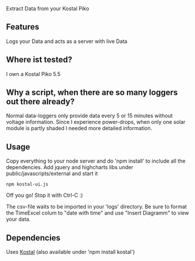 Extract Data from your Kostal Piko

## Features

Logs your Data and acts as a server with live Data


## Where ist tested?

I own a Kostal Piko 5.5

## Why a script, when there are so many loggers out there already?

Normal data-loggers only provide data every 5 or 15 minutes without voltage information.
Since I experience power-drops, when only one solar module is partly shaded I needed more detailed information.

## Usage

Copy everything to your node server and do 'npm install' to include all the dependencies.
Add jquery and highcharts libs under public/javascripts/external and start it

    npm kostal-ui.js

Off you go! Stop it with Ctrl-C :)

The csv-file waits to be imported in your 'logs' directory.
Be sure to format the TimeExcel colum to "date with time" and use "Insert Diagramm" to view your data.

## Dependencies

Uses [Kostal](www.github.com/zevero/kostal) (also available under 'npm install kostal')
